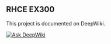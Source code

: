 ## RHCE EX300

This project is documented on DeepWiki.

[![Ask DeepWiki](https://deepwiki.com/badge.svg)](https://deepwiki.com/anpa6841/rhce-ex300)
